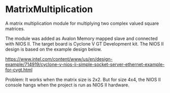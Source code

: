 # MatrixMultiplication
A matrix multiplication module for multiplying two complex valued square matrices.

The module was added as Avalon Memory mapped slave and connected with NIOS II. The target board is Cyclone V GT Development kit.
The NIOS II design is based on the example design below.

https://www.intel.com/content/www/us/en/design-example/714919/cyclone-v-nios-ii-simple-socket-server-ethernet-example-for-cvgt.html

Problem: It works when the matrix size is 2x2. But for size 4x4, the NIOS II console hangs when the project is run as NIOS II hardware.


